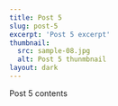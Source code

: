 ```yaml
---
title: Post 5
slug: post-5
excerpt: 'Post 5 excerpt'
thumbnail: 
  src: sample-08.jpg
  alt: Post 5 thunmbnail
layout: dark
---
```


Post 5 contents
